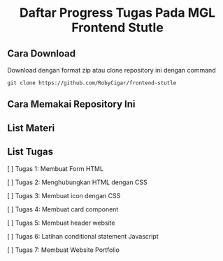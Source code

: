 <h1 style="text-align: center">Daftar Progress Tugas Pada MGL Frontend Stutle</h1>

## Cara Download
Download dengan format zip atau clone repository ini dengan command
```
git clone https://github.com/RobyCigar/frontend-stutle
```
## Cara Memakai Repository Ini

## List Materi


## List Tugas
[ ] Tugas 1: Membuat Form HTML

[ ] Tugas 2: Menghubungkan HTML dengan CSS

[ ] Tugas 3: Membuat icon dengan CSS

[ ] Tugas 4: Membuat card component

[ ] Tugas 5: Membuat header website

[ ] Tugas 6: Latihan conditional statement Javascript

[ ] Tugas 7: Membuat Website Portfolio
